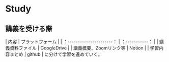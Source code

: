 

# Study

## 講義を受ける際
|        内容                |  プラットフォーム | 
| ：----------------------： | ：-----------： | 
| 講義資料ファイル             | GoogleDrive    | 
| 講義概要、Zoomリンク等       |  Notion         | 
| 学習内容まとめ               | github         | 
に分けて学習を進めていく。
